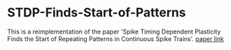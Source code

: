 # STDP-Finds-Start-of-Patterns
This is a reimplementation of the paper 'Spike Timing Dependent Plasticity Finds the Start of Repeating Patterns in Continuous Spike Trains'. [paper link](https://journals.plos.org/plosone/article?id=10.1371/journal.pone.0001377)

